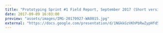 ```yaml
---
title: "Prototyping Sprint #1 Field Report, September 2017 (Short version)"
date: 2017-09-09 16:03:00
preview: "assets/images/IMG-20170927-WA0015.jpg"
external: "https://docs.google.com/presentation/d/1NGkkGzVKhPbRwZypHfd5OpYWZNLqu0YrEqLBUA1Fem0/edit?usp=sharing"
---
```



